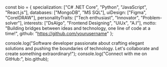 const bio = {
  specialization: ["C# .NET Core", "Python", "JavaScript", "React.js"],
  databases: ["MongoDB", "MS SQL"],
  uiDesign: ["Figma", "CorelDRAW"],
  personalityTraits: ["Tech enthusiast", "Innovator", "Problem-solver"],
  interests: ["DsAlgo", "Frontend Designing", "UiUx", "A.I"],
  motto: "Building bridges between ideas and technology, one line of code at a time!",
  github: "https://github.com/yourusername"
};

console.log("Software developer passionate about crafting elegant solutions and pushing the boundaries of technology. Let's collaborate and create something extraordinary!");
console.log("Connect with me on GitHub:", bio.github);
